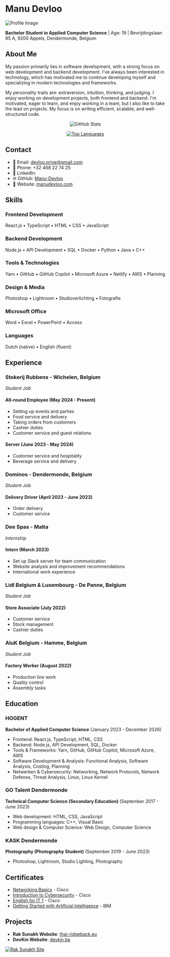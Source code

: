 # Manu Devloo

![Profile Image](https://avatars.githubusercontent.com/u/95429732?s=400&u=7ce3a3bb8608b2cf3d5476347e646955c403c8a0&v=4)

**Bachelor Student in Applied Computer Science** | Age: 19 | Bevrijdingslaan 85 A, 9200 Appels, Dendermonde, Belgium

## About Me

My passion primarily lies in software development, with a strong focus on web development and backend development. I've always been interested in technology, which has motivated me to continue developing myself and specializing in modern technologies and frameworks.

My personality traits are: extraversion, intuition, thinking, and judging. I enjoy working on development projects, both frontend and backend. I'm motivated, eager to learn, and enjoy working in a team, but I also like to take the lead on projects. My focus is on writing efficient, scalable, and well-structured code.

<div align="center">

![GitHub Stats](https://github-readme-stats.vercel.app/api?username=Manu-Devloo&hide=prs&show_icons=true&theme=dark&layout=compact)

[![Top Languages](https://github-readme-stats.vercel.app/api/top-langs/?username=Manu-Devloo&theme=dark&layout=compact&langs_count=6&hide=mcfunction)](https://github.com/Manu-Devloo)

</div>

## Contact

- 📧 Email: [devloo.prive@gmail.com](mailto:devloo.prive@gmail.com)
- 📱 Phone: +32 468 22 74 25
- 💼 LinkedIn: [](https://www.linkedin.com/in/manu-devloo-18557a270/)
- 🌐 GitHub: [Manu-Devloo](https://github.com/Manu-Devloo)
- 🔗 Website: [manudevloo.com](manudevloo.com)

## Skills

### Frontend Development
React.js • TypeScript • HTML • CSS • JavaScript


### Backend Development
Node.js • API Development • SQL • Docker • Python • Java • C++


### Tools & Technologies
Yarn • GitHub • GitHub Copilot • Microsoft Azure • Netlify • AWS • Planning


### Design & Media
Photoshop • Lightroom • Studioverlichting • Fotografie


### Microsoft Office
Word • Excel • PowerPoint • Access


### Languages
Dutch (native) • English (fluent)


## Experience

### Stokerij Rubbens - Wichelen, Belgium
*Student Job*

#### All-round Employee (May 2024 - Present)
- Setting up events and parties
- Food service and delivery
- Taking orders from customers
- Cashier duties
- Customer service and guest relations


#### Server (June 2023 - May 2024)
- Customer service and hospitality
- Beverage service and delivery



### Dominos - Dendermonde, Belgium
*Student Job*

#### Delivery Driver (April 2023 - June 2023)
- Order delivery
- Customer service



### Dee Spas - Malta
*Internship*

#### Intern (March 2023)
- Set up Slack server for team communication
- Website analysis and improvement recommendations
- International work experience



### Lidl Belgium & Luxembourg - De Panne, Belgium
*Student Job*

#### Store Associate (July 2022)
- Customer service
- Stock management
- Cashier duties



### AluK Belgium - Hamme, Belgium
*Student Job*

#### Factory Worker (August 2022)
- Production line work
- Quality control
- Assembly tasks



## Education

### HOGENT
**Bachelor of Applied Computer Science** (January 2023 - December 2026)
- Frontend: React.js, TypeScript, HTML, CSS
- Backend: Node.js, API Development, SQL, Docker
- Tools & Frameworks: Yarn, GitHub, GitHub Copilot, Microsoft Azure, AWS
- Software Development & Analysis: Functional Analysis, Software Analysis, Costing, Planning
- Netwerken & Cybersecurity: Networking, Network Protocols, Network Defense, Threat Analysis, Linux, Linux Kernel


### GO Talent Dendermonde
**Technical Computer Science (Secondary Education)** (September 2017 - June 2023)
- Web development: HTML, CSS, JavaScript
- Programming languages: C++, Visual Basic
- Web design & Computer Science: Web Design, Computer Science


### KASK Dendermonde
**Photography (Photography Student)** (September 2019 - June 2023)
- Photoshop, Lightroom, Studio Lighting, Photography


## Certificates
- [Networking Basics](https://www.credly.com/badges/91446cdc-38de-472c-a284-85bc5cd24890/linked_in_profile) - Cisco
- [Introduction to Cybersecurity](https://www.credly.com/badges/dcdac22d-bd1e-4c18-99f3-bcf5ffe9adcc/linked_in_profile) - Cisco
- [English for IT 1](https://www.credly.com/badges/917e96ef-9c30-45c8-93f6-9ab615bb7fa4/linked_in_profile) - Cisco
- [Getting Started with Artificial Intelligence](https://www.credly.com/badges/dd00e10f-3a47-47af-95f7-00f0ba75702a/linked_in_profile) - IBM

## Projects

- **Rak Sunakh Website**: [thai-ridgeback.eu](https://thai-ridgeback.eu)
- **DevKin Website**: [devkin.be](https://devkin.be)

[![Rak Sunakh Site](https://github-readme-stats.vercel.app/api/pin/?username=Rak-Sunakh&repo=Rak-Sunakh-Site&theme=dark)](https://github.com/Rak-Sunakh/Rak-Sunakh-Site)